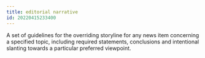 ```yaml
---
title: editorial narrative
id: 20220415233400
---
```


A set of guidelines for the overriding storyline for any news item concerning a specified topic, including required statements, conclusions and intentional slanting towards a particular preferred viewpoint.
